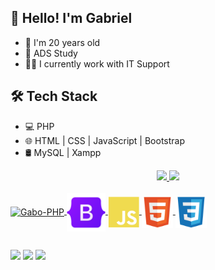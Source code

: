 ## 🤟 Hello! I'm Gabriel

- 👀 I'm 20 years old 
- 🧩 ADS Study
- 🧑‍💻 I currently work with IT Support 

## 🛠 Tech Stack 
- 💻   PHP 
- 🌐   HTML | CSS | JavaScript | Bootstrap 
- 🛢    MySQL | Xampp 

<div align="center">
  <a href="https://github.com/gabronx">
  <img height="150em" src="https://github-readme-stats.vercel.app/api?username=gabronx&show_icons=true&theme=highcontrast&include_all_commits=true&count_private=true"/>
  <img height="150em" src="https://github-readme-stats.vercel.app/api/top-langs/?username=gabronx&layout=compact&langs_count=7&theme=highcontrast"/>
</div>

 <div style="display: inline_block"><br>

   <img align="center" alt="Gabo-PHP"  width="80" src="https://cdn.jsdelivr.net/gh/devicons/devicon/icons/php/php-original.svg" />

   <img align="center" alt="Gabo-PHP"  width="62" src="https://raw.githubusercontent.com/devicons/devicon/master/icons/bootstrap/bootstrap-original.svg" />
   
   <img align="center" alt="Gabo-Js" width="50" src="https://raw.githubusercontent.com/devicons/devicon/master/icons/javascript/javascript-plain.svg" />
       
   <img align="center" alt="Gabo-HTML"  width="50" src="https://raw.githubusercontent.com/devicons/devicon/master/icons/html5/html5-original.svg" />
   
   <img align="center" alt="Gabo-CSS"  width="50" src="https://raw.githubusercontent.com/devicons/devicon/master/icons/css3/css3-original.svg" />
   
  ##

<div>  
   <a href="https://instagram.com/_gabronx" target="_blank"><img src="https://img.shields.io/badge/-Instagram-%23E4405F?style=for-the-badge&logo=instagram&logoColor=white" target="_blank"></a>  
   <a href = "mailto:fabiogabriel.sonic@gmail.com"><img src="https://img.shields.io/badge/-Gmail-%23333?style=for-the-badge&logo=gmail&logoColor=white" target="_blank"></a>
   <a href="https://www.linkedin.com/in/fabio-gabriel-11b495225" target="_blank"><img src="https://img.shields.io/badge/-LinkedIn-%230077B5?style=for-the-badge&logo=linkedin&logoColor=white" target="_blank"></a>
</div>
   
  
